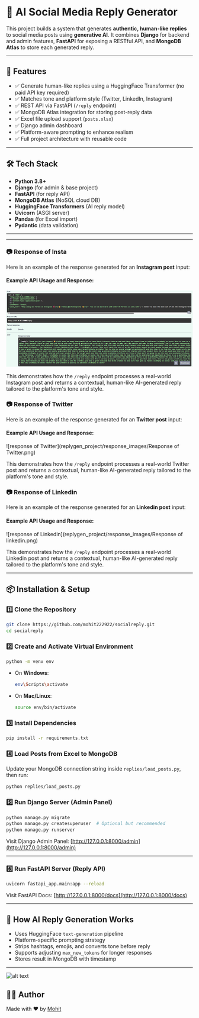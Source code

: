 # 🤖 AI Social Media Reply Generator

This project builds a system that generates **authentic, human-like replies** to social media posts using **generative AI**. It combines **Django** for backend and admin features, **FastAPI** for exposing a RESTful API, and **MongoDB Atlas** to store each generated reply.

---

## 🚀 Features

- ✅ Generate human-like replies using a HuggingFace Transformer (no paid API key required)
- ✅ Matches tone and platform style (Twitter, LinkedIn, Instagram)
- ✅ REST API via FastAPI (`/reply` endpoint)
- ✅ MongoDB Atlas integration for storing post-reply data
- ✅ Excel file upload support (`posts.xlsx`)
- ✅ Django admin dashboard
- ✅ Platform-aware prompting to enhance realism
- ✅ Full project architecture with reusable code

---

## 🛠️ Tech Stack

- **Python 3.8+**
- **Django** (for admin & base project)
- **FastAPI** (for reply API)
- **MongoDB Atlas** (NoSQL cloud DB)
- **HuggingFace Transformers** (AI reply model)
- **Uvicorn** (ASGI server)
- **Pandas** (for Excel import)
- **Pydantic** (data validation)

---

---

### 📷 Response of Insta

Here is an example of the response generated for an **Instagram post** input:

#### Example API Usage and Response:
![response of Insta](response_images/image.png)

This demonstrates how the `/reply` endpoint processes a real-world Instagram post and returns a contextual, human-like AI-generated reply tailored to the platform's tone and style.

### 📷 Response of Twitter

Here is an example of the response generated for an **Twitter post** input:

#### Example API Usage and Response:
![response of Twitter](replygen_project/response_images/Response of Twitter.png)

This demonstrates how the `/reply` endpoint processes a real-world Twitter post and returns a contextual, human-like AI-generated reply tailored to the platform's tone and style.

### 📷 Response of Linkedin

Here is an example of the response generated for an **Linkedin post** input:

#### Example API Usage and Response:
![response of Linkedin](replygen_project/response_images/Response of linkedin.png)

This demonstrates how the `/reply` endpoint processes a real-world Linkedin post and returns a contextual, human-like AI-generated reply tailored to the platform's tone and style.

---


## 📦 Installation & Setup

### 1️⃣ Clone the Repository

```bash
git clone https://github.com/mohit222922/socialreply.git
cd socialreply
```

### 2️⃣ Create and Activate Virtual Environment

```bash
python -m venv env
```

- On **Windows**:
  ```bash
  env\Scripts\activate
  ```

- On **Mac/Linux**:
  ```bash
  source env/bin/activate
  ```

### 3️⃣ Install Dependencies

```bash
pip install -r requirements.txt
```

### 4️⃣ Load Posts from Excel to MongoDB

Update your MongoDB connection string inside `replies/load_posts.py`, then run:

```bash
python replies/load_posts.py
```

### 5️⃣ Run Django Server (Admin Panel)

```bash
python manage.py migrate
python manage.py createsuperuser  # Optional but recommended
python manage.py runserver
```

Visit Django Admin Panel: [http://127.0.0.1:8000/admin](http://127.0.0.1:8000/admin)

---

### 6️⃣ Run FastAPI Server (Reply API)

```bash
uvicorn fastapi_app.main:app --reload
```

Visit FastAPI Docs: [http://127.0.0.1:8000/docs](http://127.0.0.1:8000/docs)

---

## 🧠 How AI Reply Generation Works

- Uses HuggingFace `text-generation` pipeline
- Platform-specific prompting strategy
- Strips hashtags, emojis, and converts tone before reply
- Supports adjusting `max_new_tokens` for longer responses
- Stores result in MongoDB with timestamp

---
![alt text](image.png)

## 👨‍💻 Author

Made with ❤️ by [Mohit](https://github.com/mohit222922)
